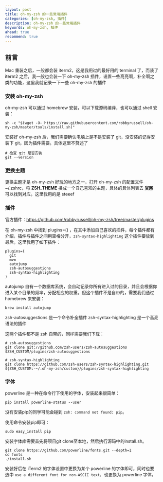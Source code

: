 ```yaml
---
layout: post  
title: oh-my-zsh 的一些常用插件  
categories: [oh-my-zsh, 插件]  
description: oh-my-zsh 的一些常用插件  
keywords: oh-my-zsh, 插件  
ahead: true  
recommend: true  
---
```


## 前言

Mac 重装之后，一般都会装 iterm2，这是我用过的最好用的 terminal 了，而装了 iterm2 之后，我一般也会装一下 oh-my-zsh 插件，设置一些高亮啊，补全啊之类的功能，这里我就记录一下一些 oh-my-zsh 的插件

### 安装 oh-my-zsh
oh-my-zsh 可以通过 homebrew 安装，可以下载源码编译，也可以通过 shell 安装：

```shell
sh -c "$(wget -O- https://raw.githubusercontent.com/robbyrussell/oh-my-zsh/master/tools/install.sh)"
```

安装好 oh-my-zsh 后，我们需要确认电脑上是不是安装了 git，没安装的记得安装下 git，因为插件需要。具体这里不赘述了

```
# 检查 git 是否安装
git --version
```

### 更换主题

更换主题才是 oh-my-zsh 好玩的地方之一，打开 oh-my-zsh 的配置文件 ~/.zshrc，将 **ZSH_THEME** 换成一个自己喜欢的主题，具体的具体列表去 **[官网](https://github.com/robbyrussell/oh-my-zsh/wiki/Themes)** 可以找到对应。这里我用的是 steeef

### 插件

官方插件：https://github.com/robbyrussell/oh-my-zsh/tree/master/plugins

在 oh-my-zsh 中找到 plugins=() ，在其中添加自己喜欢的插件，每个插件都有介绍，插件与插件之间用空格分开，`zsh-syntax-highlighting` 这个插件要放到最后。这里我用了如下插件：

```
plugins=(
  git 
  mvn
  autojump
  zsh-autosuggestions 
  zsh-syntax-highlighting
)
```
autojump 自有一个数据库系统，会自动记录你所有进入过的目录，并且会根据你进入某个目录的频率，分配相应的权重。但这个插件不是自带的，需要我们通过 homebrew 来安装：

```
brew install autojump
```


 zsh-autosuggestions 是一个命令补全插件
 zsh-syntax-highlighting 是一个高亮语法的插件

 这两个插件都不是 zsh 自带的，同样需要我们下载：
 
```
# zsh-autosuggestions 
git clone git://github.com/zsh-users/zsh-autosuggestions $ZSH_CUSTOM/plugins/zsh-autosuggestions

# zsh-syntax-highlighting
git clone https://github.com/zsh-users/zsh-syntax-highlighting.git ${ZSH_CUSTOM:-~/.oh-my-zsh/custom}/plugins/zsh-syntax-highlighting
```
### 字体

powerline 是一种在命令行下使用的字体，安装起来很简单：

```
pip install powerline-status --user
```

没有安装pip的同学可能会碰到 `zsh: command not found: pip`。

使用命令安装pip即可：

```
sudo easy_install pip
```
安装字体库需要首先将项目git clone至本地，然后执行源码中的install.sh。

```
git clone https://github.com/powerline/fonts.git --depth=1
cd fonts
./install.sh
```
安装好后在 iTerm2 的字体设置中更换为某个 powerline 的字体即可，同时也要选中 `use a different font for non-ASCII text`，也更换为 powerline 字体。

